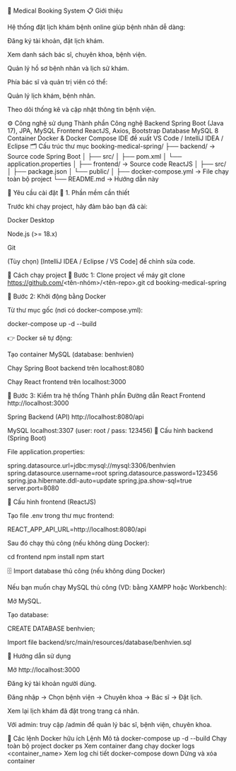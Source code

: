 🏥 Medical Booking System
📋 Giới thiệu

Hệ thống đặt lịch khám bệnh online giúp bệnh nhân dễ dàng:

Đăng ký tài khoản, đặt lịch khám.

Xem danh sách bác sĩ, chuyên khoa, bệnh viện.

Quản lý hồ sơ bệnh nhân và lịch sử khám.

Phía bác sĩ và quản trị viên có thể:

Quản lý lịch khám, bệnh nhân.

Theo dõi thống kê và cập nhật thông tin bệnh viện.

⚙️ Công nghệ sử dụng
Thành phần	Công nghệ
Backend	Spring Boot (Java 17), JPA, MySQL
Frontend	ReactJS, Axios, Bootstrap
Database	MySQL 8
Container	Docker & Docker Compose
IDE đề xuất	VS Code / IntelliJ IDEA / Eclipse
🗂️ Cấu trúc thư mục
booking-medical-spring/
├── backend/               → Source code Spring Boot
│   ├── src/
│   ├── pom.xml
│   └── application.properties
│
├── frontend/              → Source code ReactJS
│   ├── src/
│   ├── package.json
│   └── public/
│
├── docker-compose.yml     → File chạy toàn bộ project
└── README.md              → Hướng dẫn này

🧩 Yêu cầu cài đặt
🔹 1. Phần mềm cần thiết

Trước khi chạy project, hãy đảm bảo bạn đã cài:

Docker Desktop

Node.js
 (>= 18.x)

Git

(Tùy chọn) [IntelliJ IDEA / Eclipse / VS Code] để chỉnh sửa code.

🚀 Cách chạy project
🔸 Bước 1: Clone project về máy
git clone https://github.com/<tên-nhóm>/<tên-repo>.git
cd booking-medical-spring

🔸 Bước 2: Khởi động bằng Docker


Từ thư mục gốc (nơi có docker-compose.yml):

docker-compose up -d --build


👉 Docker sẽ tự động:

Tạo container MySQL (database: benhvien)

Chạy Spring Boot backend trên localhost:8080

Chạy React frontend trên localhost:3000

🔸 Bước 3: Kiểm tra hệ thống
Thành phần	Đường dẫn
React Frontend	http://localhost:3000

Spring Backend (API)	http://localhost:8080/api

MySQL	localhost:3307 (user: root / pass: 123456)
🧠 Cấu hình backend (Spring Boot)

File application.properties:

spring.datasource.url=jdbc:mysql://mysql:3306/benhvien
spring.datasource.username=root
spring.datasource.password=123456
spring.jpa.hibernate.ddl-auto=update
spring.jpa.show-sql=true
server.port=8080

🎨 Cấu hình frontend (ReactJS)

Tạo file .env trong thư mục frontend:

REACT_APP_API_URL=http://localhost:8080/api


Sau đó chạy thủ công (nếu không dùng Docker):

cd frontend
npm install
npm start

🗄️ Import database thủ công (nếu không dùng Docker)

Nếu bạn muốn chạy MySQL thủ công (VD: bằng XAMPP hoặc Workbench):

Mở MySQL.

Tạo database:

CREATE DATABASE benhvien;


Import file backend/src/main/resources/database/benhvien.sql

📖 Hướng dẫn sử dụng

Mở http://localhost:3000

Đăng ký tài khoản người dùng.

Đăng nhập → Chọn bệnh viện → Chuyên khoa → Bác sĩ → Đặt lịch.

Xem lại lịch khám đã đặt trong trang cá nhân.

Với admin: truy cập /admin để quản lý bác sĩ, bệnh viện, chuyên khoa.

🧹 Các lệnh Docker hữu ích
Lệnh	Mô tả
docker-compose up -d --build	Chạy toàn bộ project
docker ps	Xem container đang chạy
docker logs <container_name>	Xem log chi tiết
docker-compose down	Dừng và xóa container